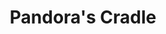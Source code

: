 ---
layout: wikipage_layout
description: my chapter has a description
title: Pandora's Cradle
order: 34
---